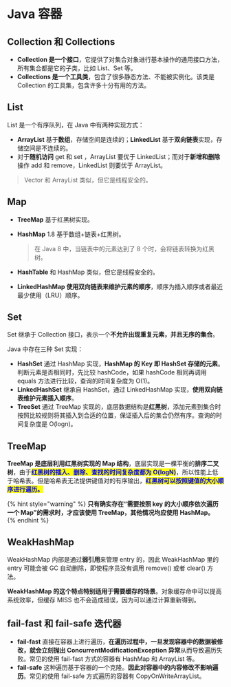 # Java 容器

## Collection 和 Collections  <a href="#collection-he-collections-you-shen-me-qu-bie" id="collection-he-collections-you-shen-me-qu-bie"></a>

* **Collection 是一个接口**，它提供了对集合对象进行基本操作的通用接口方法，所有集合都是它的子类，比如 List、Set 等。
* **Collections 是一个工具类**，包含了很多静态方法、不能被实例化。该类是 Collection 的工具集，包含许多十分有用的方法。

## List

List 是一个有序队列，在 Java 中有两种实现方式：

* **ArrayList** 基于**数组**，存储空间是连续的；**LinkedList** 基于**双向链表**实现，存储空间是不连续的。
* 对于**随机访问** get 和 set ，ArrayList 要优于 LinkedList；而对于**新增和删除**操作 add 和 remove，LinkedList 则要优于 ArrayList。

> Vector 和 ArrayList 类似，但它是线程安全的。

## Map <a href="#id-2-2-map" id="id-2-2-map"></a>

* **TreeMap** 基于红黑树实现。
*   **HashMap** 1.8 基于数组+链表+红黑树。

    > 在 Java 8 中，当链表中的元素达到了 8 个时，会将链表转换为红黑树。
* **HashTable** 和 HashMap 类似，但它是线程安全的。
* **LinkedHashMap 使用双向链表来维护元素的顺序**，顺序为插入顺序或者最近最少使用（LRU）顺序。

## Set <a href="#jian-shu-java-de-set" id="jian-shu-java-de-set"></a>

Set 继承于 Collection 接口，表示一个**不允许出现重复元素，并且无序的集合**。

Java 中存在三种 Set 实现：

* **HashSet** 通过 HashMap 实现，**HashMap 的 Key 即 HashSet 存储的元素**。判断元素是否相同时，先比较 hashCode，如果 hashCode 相同再调用 equals 方法进行比较，查询的时间复杂度为 O(1)。
* **LinkedHashSet** 继承自 HashSet，通过 LinkedHashMap 实现，**使用双向链表维护元素插入顺序**。
* **TreeSet** 通过 TreeMap 实现的，底层数据结构是**红黑树**，添加元素到集合时按照比较规则将其插入到合适的位置，保证插入后的集合仍然有序。查询的时间复杂度是 O(logn)。

## TreeMap <a href="#jian-shu-java-de-treemap" id="jian-shu-java-de-treemap"></a>

**TreeMap 是底层利用红黑树实现的 Map 结构**，底层实现是一棵平衡的**排序二叉树**，由于<mark style="color:blue;">**红黑树的插入、删除、查找的时间复杂度都为 O(logN)**</mark>，所以性能上低于哈希表。但是哈希表无法提供键值对的有序输出，<mark style="color:blue;">**红黑树可以按照键值的大小顺序进行遍历。**</mark>

{% hint style="warning" %}
**只有确实存在“需要按照 key 的大小顺序依次遍历一个 Map”的需求时，才应该使用 TreeMap，其他情况均应使用 HashMap。**
{% endhint %}

## **WeakHashMap**

WeakHashMap 内部是通过**弱引用**来管理 entry 的，因此 WeakHashMap 里的 entry 可能会被 GC 自动删除，即使程序员没有调用 remove() 或者 clear() 方法。

**WeakHashMap 的这个特点特别适用于需要缓存的场景**。对象缓存命中可以提高系统效率，但缓存 MISS 也不会造成错误，因为可以通过计算重新得到。

## fail-fast 和 fail-safe 迭代器 <a href="#failfast-he-failsafe-die-dai-qi-de-qu-bie-shi-shen-me" id="failfast-he-failsafe-die-dai-qi-de-qu-bie-shi-shen-me"></a>

* **fail-fast** 直接在容器上进行遍历，**在遍历过程中，一旦发现容器中的数据被修改，就会立刻抛出 ConcurrentModificationException 异常**从而导致遍历失败。常见的使用 fail-fast 方式的容器有 HashMap 和 ArrayList 等。
* **fail-safe** 这种遍历基于容器的一个克隆。**因此对容器中的内容修改不影响遍历**。常见的使用 fail-safe 方式遍历的容器有 CopyOnWriteArrayList。
